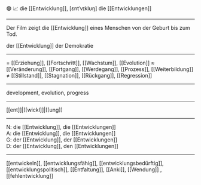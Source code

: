🟢 📈 die [[Entwicklung]], [ɛntˈvɪklʊŋ]
die [[Entwicklungen]]

---
Der Film zeigt die [[Entwicklung]] eines Menschen von der Geburt bis zum Tod.
 
 der [[Entwicklung]] der Demokratie


---
= [[Erziehung]], [[Fortschritt]], [[Wachstum]], [[Evolution]]
≈ [[Veränderung]], [[Fortgang]], [[Werdegang]], [[Prozess]], [[Weiterbildung]]
≠ [[Stillstand]], [[Stagnation]], [[Rückgang]], [[Regression]]

---
development, evolution, progress

---
[[ent]]|[[wickl]]|[[ung]]

---
N: die [[Entwicklung]], die [[Entwicklungen]]  
A: die [[Entwicklung]], die [[Entwicklungen]]  
G: der [[Entwicklung]], der [[Entwicklungen]]  
D: der [[Entwicklung]], den [[Entwicklungen]]  

---
[[entwickeln]], [[entwicklungsfähig]], [[entwicklungsbedürftig]], [[entwicklungspolitisch]], [[Entfaltung]], [[Anki]], [[Wendung]]
, [[fehlentwicklung]]
